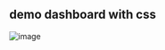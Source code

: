 ## demo dashboard with css

![image](https://github.com/user-attachments/assets/bf315d71-027f-44f3-94db-186d00fd4aa6)
